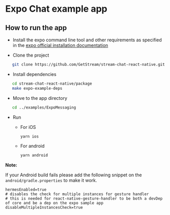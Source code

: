 # Expo Chat example app

## How to run the app


- Install the expo command line tool and other requirements as specified in the [expo official installation documentation](https://docs.expo.dev/get-started/installation/)

- Clone the project

```bash
   git clone https://github.com/GetStream/stream-chat-react-native.git
```

- Install dependencies

```bash
   cd stream-chat-react-native/package
   make expo-example-deps
```
- Move to the app directory

```bash
   cd ../examples/ExpoMessaging 
```

- Run

   - For iOS

     ```bash
     yarn ios
     ```

   - For android

     ```bash
     yarn android
     ```

**Note:**

If your Android build fails please add the following snippet on the `android/gradle.properties` to make it work.

```
hermesEnabled=true
# disables the check for multiple instances for gesture handler
# this is needed for react-native-gesture-handler to be both a devDep of core and be a dep on the expo sample app
disableMultipleInstancesCheck=true
```